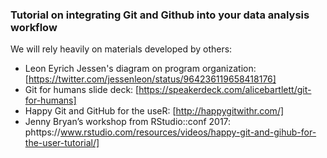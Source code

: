 ### Tutorial on integrating Git and Github into your data analysis workflow

We will rely heavily on materials developed by others:
- Leon Eyrich Jessen's diagram on program organization: [https://twitter.com/jessenleon/status/964236119658418176]
- Git for humans slide deck: [https://speakerdeck.com/alicebartlett/git-for-humans]
- Happy Git and GitHub for the useR: [http://happygitwithr.com/]
- Jenny Bryan’s workshop from RStudio::conf 2017: phttps://www.rstudio.com/resources/videos/happy-git-and-gihub-for-the-user-tutorial/]



